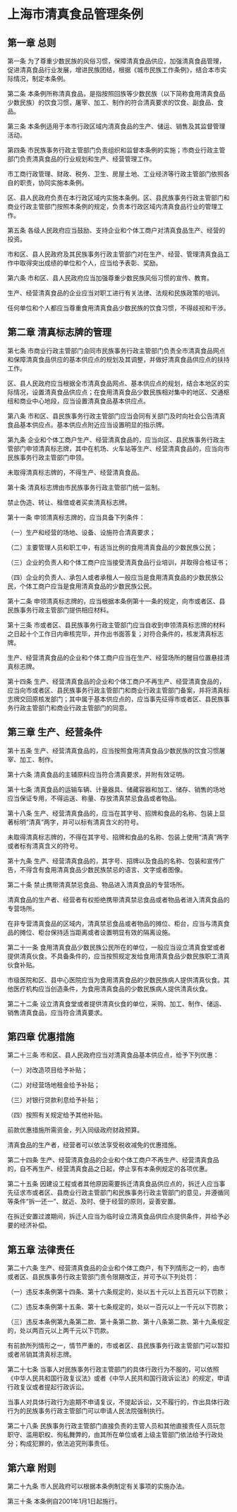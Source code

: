 # 上海市清真食品管理条例

<!-- INFO END -->

## 第一章  总则

第一条 为了尊重少数民族的风俗习惯，保障清真食品供应，加强清真食品管理，促进清真食品行业发展，增进民族团结，根据《城市民族工作条例》，结合本市实际情况，制定本条例。

第二条 本条例所称清真食品，是指按照回族等少数民族（以下简称食用清真食品少数民族）的饮食习惯，屠宰、加工、制作的符合清真要求的饮食、副食品、食品。

第三条 本条例适用于本市行政区域内清真食品的生产、储运、销售及其监督管理活动。

第四条 市民族事务行政主管部门负责组织和监督本条例的实施；市商业行政主管部门负责清真食品的行业规划和生产、经营管理工作。

市工商行政管理、财政、税务、卫生、房屋土地、工业经济等行政主管部门依照各自的职责，协同实施本条例。

区、县人民政府负责在本行政区域内实施本条例。区、县民族事务行政主管部门和商业行政主管部门按照本条例的规定，负责本行政区域内清真食品行业的管理工作。

第五条 各级人民政府应当鼓励、支持企业和个体工商户对清真食品生产、经营的投资。

市和区、县人民政府及其民族事务行政主管部门对在生产、经营、管理清真食品工作中取得突出成绩的单位和个人，应当给予表彰、奖励。

第六条 市和区、县人民政府应当加强尊重少数民族风俗习惯的宣传、教育。

生产、经营清真食品的企业应当对职工进行有关法律、法规和民族政策的培训。

任何单位和个人都应当尊重食用清真食品少数民族的饮食习惯，不得歧视和干涉。

## 第二章  清真标志牌的管理

第七条 市商业行政主管部门会同市民族事务行政主管部门负责全市清真食品网点和保障清真食品供应的基本供应点的规划及其调整，并做好清真食品供应点的扶持工作。

区、县人民政府应当根据全市清真食品网点、基本供应点的规划，结合本地区的实际情况，设置清真食品供应点；在食用清真食品少数民族相对集中的地区、交通枢纽和商业中心地段，应当设置清真食品基本供应点。

第八条 市和区、县民族事务行政主管部门应当会同有关部门及时向社会公告清真食品基本供应点。基本供应点附近应当设置明显的指示牌。

第九条 企业和个体工商户生产、经营清真食品的，应当向区、县民族事务行政主管部门申领清真标志牌，其中在机场、火车站等生产、经营清真食品的，应当向市民族事务行政主管部门申领。

未取得清真标志牌的，不得生产、经营清真食品。

第十条 清真标志牌由市民族事务行政主管部门统一监制。

禁止伪造、转让、租借或者买卖清真标志牌。

第十一条 申领清真标志牌的，应当具备下列条件：

（一）生产和经营的场地、设备、设施符合清真要求；

（二）主要管理人员和职工中，有适当比例的食用清真食品的少数民族公民；

（三）企业的负责人和个体工商户应当接受清真食品行业培训，并取得合格证书；

（四）企业的负责人、承包人或者承租人一般应当是食用清真食品的少数民族公民，个体工商户应当是食用清真食品的少数民族公民。

第十二条 申领清真标志牌的，应当根据本条例第十一条的规定，向市或者区、县民族事务行政主管部门提供相应材料。

第十三条 市或者区、县民族事务行政主管部门应当自收到申领清真标志牌的材料之日起十个工作日内审核完毕，并作出书面答复；对符合条件的，核发清真标志牌。

生产、经营清真食品的企业和个体工商户应当在生产、经营场所的醒目位置悬挂清真标志牌。

第十四条 生产、经营清真食品的企业和个体工商户不再生产、经营清真食品的，应当向市或者区、县民族事务行政主管部门和商业行政主管部门备案，并将清真标志牌交回原核发部门；其中属于基本供应点的，应当事先征得市或者区、县民族事务行政主管部门和商业行政主管部门的同意。

## 第三章  生产、经营条件

第十五条 生产、经营清真食品的，应当按照食用清真食品少数民族的饮食习惯屠宰、加工、制作。

第十六条 清真食品的主辅原料应当符合清真要求，并附有效证明。

第十七条 清真食品的运输车辆、计量器具、储藏容器和加工、储存、销售的场地应当保证专用，不得运送、称量、存放清真禁忌食品或者物品。

第十八条 生产、经营清真食品的，应当在其字号、招牌和食品的名称、包装上显著标明“清真”两字，并可以标有清真含义的符号。

未取得清真标志牌的，不得在其字号、招牌和食品的名称、包装上使用“清真”两字或者标有清真含义的符号。

第十九条 生产、经营清真食品的，其字号、招牌以及食品的名称、包装和宣传广告，不得含有食用清真食品少数民族禁忌的语言、文字或者图像。

第二十条 禁止携带清真禁忌食品、物品进入清真食品的专营场所。

清真食品的生产者、经营者有权拒绝携带清真禁忌食品或者物品者进入清真食品的专营场所。

在非专营清真食品的区域内，清真禁忌食品或者物品的摊位、柜台，应当与清真食品的摊位、柜台保持适当距离或者设置明显有效的隔离设施。

第二十一条 食用清真食品少数民族公民所在的单位，一般应当设立清真食堂或者提供清真伙食。不具备条件的，应当按照规定发给食用清真食品少数民族职工清真伙食补贴。

市级医院和区、县中心医院应当为食用清真食品的少数民族病人提供清真伙食。其他医疗机构应当创造条件，为食用清真食品的少数民族病人提供清真伙食。

第二十二条 设立清真食堂或者提供清真伙食的单位，采购、加工、制作、储运、销售清真食品，应当符合清真要求。

## 第四章  优惠措施

第二十三条 市和区、县人民政府应当对清真食品基本供应点，给予下列优惠：

（一）对改造项目给予补贴；

（二）对经营场地租金给予补贴；

（三）对银行贷款利息给予补贴；

（四）按照有关规定给予其他补贴。

前款优惠措施所需资金，列入同级政府财政预算。

清真食品的生产者，经营者可以依法享受税收减免的优惠措施。

第二十四条 生产、经营清真食品的企业和个体工商户不再生产、经营清真食品的，自不再生产、经营清真食品之日起，停止享有本条例规定的各项优惠。

第二十五条 因建设工程或者其他原因需要拆迁清真食品供应点的，拆迁人应当事先征求市或者区、县商业行政主管部门和民族事务行政主管部门的意见，并遵循同等条件“拆一还一”、就近、及时、便于经营的原则，妥善安置。

在拆迁安置过渡期间，拆迁人应当为临时设立清真食品供应点提供条件，并给予必要的经济补偿。

## 第五章  法律责任

第二十六条 生产、经营清真食品的企业和个体工商户，有下列情形之一的，由市或者区、县民族事务行政主管部门责令限期改正，并可予以下列处罚：

（一）违反本条例第十四条、第十六条规定的，处以五十元以上五百元以下罚款；

（二）违反本条例第十五条、第十七条规定的，处以一百元以上一千元以下罚款；

（三）违反本条例第九条第二款、第十条第二款、第十八条第二款、第十九条规定的，处以两百元以上两千元以下罚款。

有前款所列情形之一，情节严重的，市或者区、县民族事务行政主管部门可以暂扣或者吊销其清真标志牌。

第二十七条 当事人对民族事务行政主管部门的具体行政行为不服的，可以依照《中华人民共和国行政复议法》或者《中华人民共和国行政诉讼法》的规定，申请行政复议或者提起行政诉讼。

当事人对具体行政行为逾期不申请复议，不提起诉讼，又不履行的，作出具体行政行为的民族事务行政主管部门可以申请人民法院强制执行。

第二十八条 民族事务行政主管部门直接负责的主管人员和其他直接责任人员玩忽职守、滥用职权、徇私舞弊的，由其所在单位或者上级主管部门依法给予行政处分；构成犯罪的，依法追究刑事责任。

## 第六章  附则

第二十九条 市人民政府可以根据本条例制定有关事项的实施办法。

第三十条 本条例自2001年1月1日起施行。
